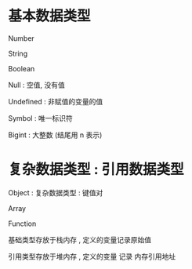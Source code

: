 # 基本数据类型

Number 

String

Boolean

Null : 空值, 没有值

Undefined : 非赋值的变量的值

Symbol : 唯一标识符

Bigint : 大整数 (结尾用 n 表示) 

# 复杂数据类型 : 引用数据类型

Object : 复杂数据类型 : 键值对

Array

Function



基础类型存放于栈内存 , 定义的变量记录原始值

引用类型存放于堆内存 , 定义的变量 记录 内存引用地址